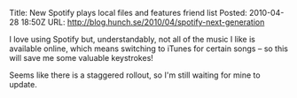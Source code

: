 Title:  New Spotify plays local files and features friend list
Posted: 2010-04-28 18:50Z
URL:    http://blog.hunch.se/2010/04/spotify-next-generation

I love using Spotify but, understandably, not all of the 
music I like is available online, which means switching to 
iTunes for certain songs – so this will save me some 
valuable keystrokes!

Seems like there is a staggered rollout, so I'm still 
waiting for mine to update.